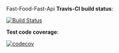 Fast-Food-Fast-Api
__Travis-CI build status__:

[![Build Status](https://travis-ci.com/ElMonstro/Fast-Food-Fast-Api.svg?branch=v1)](https://travis-ci.com/ElMonstro/Fast-Food-Fast-Api)

__Test code coverage__:

[![codecov](https://codecov.io/gh/ElMonstro/Fast-Food-Fast-Api/branch/v1/graph/badge.svg)](https://codecov.io/gh/ElMonstro/Fast-Food-Fast-Api)

